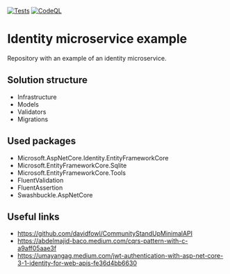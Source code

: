 [![Tests](https://github.com/MichalMoudry/identity-microservice-example/actions/workflows/dotnet_test.yaml/badge.svg)](https://github.com/MichalMoudry/identity-microservice-example/actions/workflows/dotnet_test.yaml)
[![CodeQL](https://github.com/MichalMoudry/identity-microservice-example/actions/workflows/codeql.yml/badge.svg)](https://github.com/MichalMoudry/identity-microservice-example/actions/workflows/codeql.yml)

# Identity microservice example
Repository with an example of an identity microservice.

## Solution structure
- Infrastructure
- Models
- Validators
- Migrations

## Used packages
- Microsoft.AspNetCore.Identity.EntityFrameworkCore
- Microsoft.EntityFrameworkCore.Sqlite
- Microsoft.EntityFrameworkCore.Tools
- FluentValidation
- FluentAssertion
- Swashbuckle.AspNetCore

## Useful links
- https://github.com/davidfowl/CommunityStandUpMinimalAPI
- https://abdelmajid-baco.medium.com/cqrs-pattern-with-c-a9aff05aae3f
- https://umayangag.medium.com/jwt-authentication-with-asp-net-core-3-1-identity-for-web-apis-fe36d4bb6630